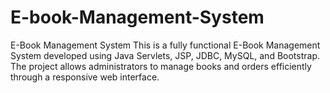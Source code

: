 # E-book-Management-System
E-Book Management System This is a fully functional E-Book Management System developed using Java Servlets, JSP, JDBC, MySQL, and Bootstrap. The project allows administrators to manage books and orders efficiently through a responsive web interface.  
